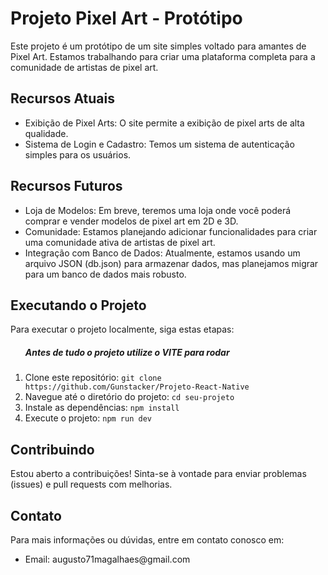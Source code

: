 <h1>Projeto Pixel Art - Protótipo</h1>
    <p>Este projeto é um protótipo de um site simples voltado para amantes de Pixel Art. Estamos trabalhando para criar uma plataforma completa para a comunidade de artistas de pixel art.</p>
    <h2>Recursos Atuais</h2>
    <ul>
        <li>Exibição de Pixel Arts: O site permite a exibição de pixel arts de alta qualidade.</li>
        <li>Sistema de Login e Cadastro: Temos um sistema de autenticação simples para os usuários.</li>
    </ul>
    <h2>Recursos Futuros</h2>
    <ul>
        <li>Loja de Modelos: Em breve, teremos uma loja onde você poderá comprar e vender modelos de pixel art em 2D e 3D.</li>
        <li>Comunidade: Estamos planejando adicionar funcionalidades para criar uma comunidade ativa de artistas de pixel art.</li>
        <li>Integração com Banco de Dados: Atualmente, estamos usando um arquivo JSON (db.json) para armazenar dados, mas planejamos migrar para um banco de dados mais robusto.</li>
    </ul>
    <h2>Executando o Projeto</h2>
    <p>Para executar o projeto localmente, siga estas etapas:</p>
    <ol>
        <h5>Antes de tudo o projeto utilize o VITE para rodar </h5>
        <li>Clone este repositório: <code>git clone https://github.com/Gunstacker/Projeto-React-Native</code></li>
        <li>Navegue até o diretório do projeto: <code>cd seu-projeto</code></li>
        <li>Instale as dependências: <code>npm install</code></li>
        <li>Execute o projeto: <code>npm run dev</code></li>
    </ol>
    <h2>Contribuindo</h2>
    <p>Estou aberto a contribuições! Sinta-se à vontade para enviar problemas (issues) e pull requests com melhorias.</p>
    <h2>Contato</h2>
    <p>Para mais informações ou dúvidas, entre em contato conosco em:</p>
    <ul>
        <li>Email: augusto71magalhaes@gmail.com</li>    
    </ul>
